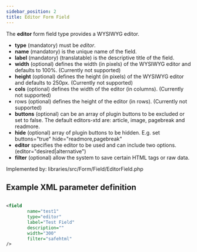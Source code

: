 ```yaml
---
sidebar_position: 2
title: Editor Form Field
---
```



The **editor** form field type provides a WYSIWYG editor.

- **type** (mandatory) must be *editor*.
- **name** (mandatory) is the unique name of the field.
- **label** (mandatory) (translatable) is the descriptive title of the
  field.
- **width** (optional) defines the width (in pixels) of the WYSIWYG editor and defaults to 100%. (Currently not supported)
- **height** (optional) defines the height (in pixels) of the WYSIWYG editor and defaults to 250px. (Currently not supported)
- **cols** (optional) defines the width of the editor (in columns). (Currently not supported)
- rows (optional) defines the height of the editor (in rows). (Currently not supported)
- **buttons** (optional) can be an array of plugin buttons to be excluded or set to false. The default editors-xtd are: article, image, pagebreak and readmore.
- **hide** (optional) array of plugin buttons to be hidden. E.g. set buttons="true" hide="readmore,pagebreak"
- **editor** specifies the editor to be used and can include two options. (editor="desired|alternative")
- **filter** (optional) allow the system to save certain HTML tags or raw data.

Implemented by: libraries/src/Form/Field/EditorField.php

## Example XML parameter definition

```xml

<field
        name="test1" 
        type="editor" 
        label="Test Field" 
        description="" 
        width="300" 
        filter="safehtml"
/>
```